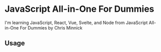 # JavaScript All-in-One For Dummies

I'm learning JavaScript, React, Vue, Svelte, and Node
from JavaScript All-in-One For Dummies by Chris Minnick

## Usage
